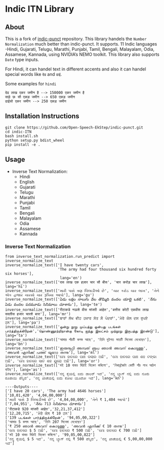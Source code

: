 # Indic ITN Library

## About
This is a fork of [indic-punct](https://github.com/Open-Speech-EkStep/indic-punct) repository. This library handels the `Number Normalization` much better than indic-punct.  It supports. 11 Indic languages -Hindi, Gujarati, Telugu, Marathi, Punjabi, Tamil, Bengali, Malayalam, Odia, Assamese, Kannada, using NVIDIA’s NEMO toolkit. This library also supports `Date` type inputs.

For Hindi, it can handel text in different accents and also it can handel special words like `देढ` and `ढाई`. 

Some examples for `hindi`
```
देढ लाख एकर जमीन है --> 150000 एकर जमीन है
साढ़े छः सौ एकड़ जमीन --> 650 एकड़ जमीन
ढाईसो एकर जमीन --> 250 एकड़ जमीन
```

## Installation Instructions 

```buildoutcfg
git clone https://github.com/Open-Speech-EkStep/indic-punct.git
cd indic-ITN
bash install.sh
python setup.py bdist_wheel
pip install -e .
```

## Usage

- Inverse Text Normalization:
  - Hindi
  - English
  - Gujarati
  - Telugu
  - Marathi
  - Punjabi
  - Tamil
  - Bengali
  - Malayalam
  - Odia
  - Assamese
  - Kannada

### Inverse Text Normalization
```buildoutcfg
from inverse_text_normalization.run_predict import inverse_normalize_text
inverse_normalize_text(['I have twenty cars',
                        'The army had four thousand six hundred forty six horses'],
                         lang='en')
inverse_normalize_text(['दस लाख एक हज़ार चार सौ बीस', 'चार करोड़ चार लाख'], lang='hi')
inverse_normalize_text(['મારી પાસે ત્રણ બિલાડીઓ છે', 'ચાર કરોડ ચાર લાખ', 'તેને એક હજાર ચારસો ચાર રૂપિયા આપો'], lang='gu')
inverse_normalize_text(['ఏడు లక్షల నాలుగు వేల తొమ్మిది వందల యాభై ఒకటి', 'నేను ఏడు వందల పదమూడు సినిమాలు చూశాను'], lang='te')
inverse_normalize_text(['रीटाकडे नऊशे वीस मांजरी आहेत','बत्तीस कोटी एकवीस लाख सदतीस हजार चारशे बारा'], lang='mr')
inverse_normalize_text(['ਬਾਰਾਂ ਲੱਖ ਵੀਹ ਹਜਾਰ ਸੱਤ ਸੌ ਪੰਦਰਾਂ','ਮੇਰੇ ਕੋਲ ਦਸ ਰੁਪਏ ਹਨ'], lang='pa')
inverse_normalize_text(['ஒன்று நூறு முப்பத்து ஒன்பது படங்கள் பார்த்திருக்கிறேன்','தொண்ணூற்றிநான்கு கோடி ஐந்து இலட்சம் முந்நூறு இருபத்து இரண்டு'], lang='ta')
inverse_normalize_text(['আমার পাঁচটি কলম আছে', 'তিনি দুইশত সাতটি সিনেমা দেখেছেন'], lang='bn')
inverse_normalize_text(['ഇരുനൂറ്റി അമ്പത് രൂപ ഞാൻ അവന് കൊടുത്തു', 'അവൻ എനിക്ക് പത്ത് യൂറോ തന്നു'], lang='ml')
inverse_normalize_text(['ମୋ ହାତରେ ପାଞ୍ଚ ଡଲାର ଅଛି', 'ମୋ ହାତରେ ପାଞ୍ଚ ଶହ ଟଙ୍କା ଅଛି', 'ମୋ ହାତରେ ସାତ ଶହ ୟୁରୋ ଅଛି'], lang='or')
inverse_normalize_text(['মই 10 বাকচ মিঠাই বিতৰণ কৰিলো', 'নিৰান্নব্বৈটা কোটি পাঁচ লাখ আঠশ বাইছ'], lang='as')
inverse_normalize_text(['ನನ್ನ ಕೈಯಲ್ಲಿ ಐದು ಡಾಲರ್ ಇದೆ', 'ನನ್ನ ಬ್ಯಾಗ್ ನಲ್ಲಿ ಐದು ನೂರು ರೂಪಾಯಿ ಪೆನ್ನಿದೆ', 'ನನ್ನ ಖಾತೆಯಲ್ಲಿ ಐದು ಕೋಟಿ ಯೂರೋ ಇದೆ'], lang='kn')

----Outputs----
['I have 20 cars', 'The army had 4646 horses']
['10,01,420', '4,04,00,000']    
['મારી પાસે 3 બિલાડીઓ છે', '4,04,00,000', 'તેને ₹ 1,404 આપો']
['7,04,951', 'నేను 713 సినిమాలు చూశాను']
['रीटाकडे 920 मांजरी आहेत','32,21,37,412']
['12,20,715', 'ਮੇਰੇ ਕੋਲ ₹ 10 ਹਨ']
['139 படங்கள் பார்த்திருக்கிறேன்', '94,05,00,322']
['আমার 5 কলম আছে', 'তিনি 207 সিনেমা দেখেছেন']
['₹ 250 ഞാൻ അവന് കൊടുത്തു', 'അവൻ എനിക്ക് € 10 തന്നു']
['ମୋ ହାତରେ $ 5 ଅଛି', 'ମୋ ହାତରେ ₹ 500 ଅଛି', 'ମୋ ହାତରେ € 700 ଅଛି']
['মই 10 বাকচ মিঠাই বিতৰণ কৰিলো', '99,05,00,822']
['ನನ್ನ ಕೈಯಲ್ಲಿ $ 5 ಇದೆ', 'ನನ್ನ ಬ್ಯಾಗ್ ನಲ್ಲಿ ₹ 500 ಪೆನ್ನಿದೆ', 'ನನ್ನ ಖಾತೆಯಲ್ಲಿ € 5,00,00,000 ಇದೆ']
```
